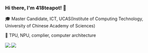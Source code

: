 ### Hi there, I'm 418teapot! 👋

:mortar_board: Master Candidate, ICT, UCAS(Institute of Computing Technology, University of Chinese Academy of Sciences)

:open_book: TPU, NPU, complier, computer architecture

<a href="https://github.com/418-teapot">
  <img align='center' src="https://github-readme-stats.vercel.app/api?username=418-teapot&hide_border=true&show_icons=true&include_all_commits=true&count_private=true">
 </a>

<a href="https://github.com/418-teapot">
  <img align='center' src="https://github-readme-stats.vercel.app/api/top-langs/?username=418-teapot&layout=compact&hide_border=true">
</a>
